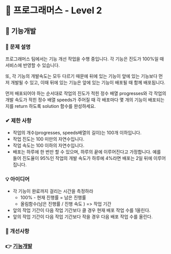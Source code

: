 # 🔔 프로그래머스 - Level 2

## 📑 기능개발

### 📌 문제 설명

프로그래머스 팀에서는 기능 개선 작업을 수행 중입니다. 각 기능은 진도가 100%일 때 서비스에 반영할 수 있습니다.

또, 각 기능의 개발속도는 모두 다르기 때문에 뒤에 있는 기능이 앞에 있는 기능보다 먼저 개발될 수 있고, 이때 뒤에 있는 기능은 앞에 있는 기능이 배포될 때 함께 배포됩니다.

먼저 배포되어야 하는 순서대로 작업의 진도가 적힌 정수 배열 progresses와 각 작업의 개발 속도가 적힌 정수 배열 speeds가 주어질 때 각 배포마다 몇 개의 기능이 배포되는지를 return 하도록 solution 함수를 완성하세요.
### ✔ 제한 사항
- 작업의 개수(progresses, speeds배열의 길이)는 100개 이하입니다.
- 작업 진도는 100 미만의 자연수입니다.
- 작업 속도는 100 이하의 자연수입니다.
- 배포는 하루에 한 번만 할 수 있으며, 하루의 끝에 이루어진다고 가정합니다. 예를 들어 진도율이 95%인 작업의 개발 속도가 하루에 4%라면 배포는 2일 뒤에 이루어집니다.

### 💡 아이디어
- 각 기능이 완료까지 걸리는 시간을 측정하라 
    - 100% - 현재 진행률 = 남은 진행률 
    - 올림함수(남은 진행률 / 진행 속도 ) => 작업 기간
- 앞의 작업 기간이 다음 작업 기간보다 클 경우 현재 배포 작업 수를 1올린다.
- 앞의 작업 기간이 다음 작업 기간보다 작을 경우 다음 배포 작업 수를 올린다.

### 💬 개선사항

### 👉 [기능개발](https://programmers.co.kr/learn/courses/30/lessons/42586)


